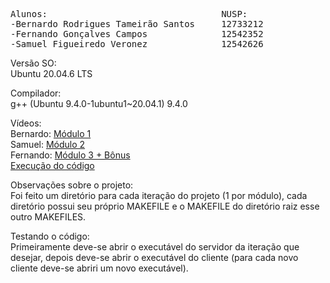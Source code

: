 <pre>Alunos:                                 NUSP:
-Bernardo Rodrigues Tameirão Santos     12733212
-Fernando Gonçalves Campos              12542352
-Samuel Figueiredo Veronez              12542626
</pre>

Versão SO:\
Ubuntu 20.04.6 LTS

Compilador:\
g++ (Ubuntu 9.4.0-1ubuntu1~20.04.1) 9.4.0

Vídeos:\
Bernardo: [Módulo 1](https://link-url-here.org)\
Samuel: [Módulo 2](https://link-url-here.org)\
Fernando: [Módulo 3 + Bônus](https://link-url-here.org)\
[Execução do código](https://link-url-here.org)

Observações sobre o projeto:\
Foi feito um diretório para cada iteração do projeto (1 por módulo), cada diretório possui seu próprio MAKEFILE e o MAKEFILE do diretório raiz esse outro MAKEFILES.

Testando o código:\
Primeiramente deve-se abrir o executável do servidor da iteração que desejar, depois deve-se abrir o executável do cliente (para cada novo cliente deve-se abriri um novo executável).
